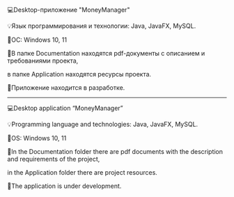 💻Desktop-приложение "MoneyManager"

💡Язык программирования и технологии: Java, JavaFX, MySQL. 

📄ОС: Windows 10, 11

📂В папке Documentation находятся pdf-документы c описанием и требованиями проекта, 

   в папке Application находятся ресурсы проекта.
   
🧱Приложение находится в разработке.

------------------------------------------------------------------------------------------------------------

💻Desktop application “MoneyManager” 

💡Programming language and technologies: Java, JavaFX, MySQL. 

📄OS: Windows 10, 11 

📂In the Documentation folder there are pdf documents with the description and requirements of the project,

   in the Application folder there are project resources. 
   
🧱The application is under development.
